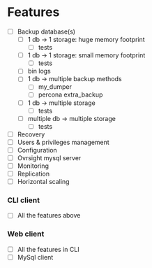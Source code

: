 # Features
- [ ] Backup database(s)
  - [ ] 1 db -> 1 storage: huge memory footprint
    - [ ] tests
  - [ ] 1 db -> 1 storage: small memory footprint
    - [ ] tests
  - [ ] bin logs
  - [ ] 1 db -> multiple backup methods
    - [ ] my_dumper
    - [ ] percona extra_backup
  - [ ] 1 db -> multiple storage
    - [ ] tests
  - [ ] multiple db -> multiple storage
    - [ ] tests
- [ ] Recovery
- [ ] Users & privileges management
- [ ] Configuration
- [ ] Ovrsight mysql server <!-- Creating an ovrsight managed Mysql database server -->
- [ ] Monitoring
- [ ] Replication
- [ ] Horizontal scaling

### CLI client
- [ ] All the features above

### Web client
- [ ] All the features in CLI
- [ ] MySql client
